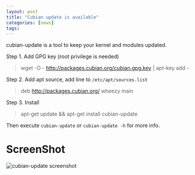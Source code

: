 ```yaml
---
layout: post
title: "Cubian update is available"
categories: [news]
tags:
---
```

cubian-update is a tool to keep your kernel and modules updated.

Step 1. Add GPG key (root privilege is needed)
> wget -O - http://packages.cubian.org/cubian.gpg.key | apt-key add -

Step 2. Add apt source, add line to `/etc/apt/sources.list`
> deb http://packages.cubian.org/ wheezy main

Step 3. Install
> apt-get update && apt-get install cubian-update

Then execute `cubian-update` or `cubian-update -h` for more info.

# ScreenShot 
![cubian-update screenshot](http://cubieplayer.github.io/static_files/images/cubian-update.png)
